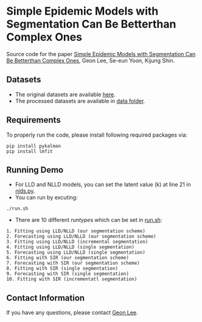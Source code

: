 # Simple Epidemic Models with Segmentation Can Be Betterthan Complex Ones
Source code for the paper [Simple Epidemic Models with Segmentation Can Be Betterthan Complex Ones](https://github.com/geonlee0325/covid_segmentation), Geon Lee, Se-eun Yoon, Kijung Shin.

## Datasets
* The original datasets are available [here](https://www.kaggle.com/sudalairajkumar/novel-corona-virus-2019-dataset).
* The processed datasets are available in [data folder](https://github.com/geonlee0325/covid_segmentation/tree/main/data).

## Requirements
To properly run the code, please install following required packages via:
```setup
pip install pykalman
pip install lmfit
```

## Running Demo
* For LLD and NLLD models, you can set the latent value (k) at line 21 in [nlds.py](https://github.com/geonlee0325/covid_segmentation/blob/main/code/nlds.py).
* You can run by excuting:
```setup
./run.sh
```
* There are 10 different *runtype*s which can be set in [run.sh](https://github.com/geonlee0325/covid_segmentation/blob/main/code/run.sh):
```setup
1. Fitting using LLD/NLLD (our segmentation scheme)
2. Forecasting using LLD/NLLD (our segmentation scheme)
3. Fitting using LLD/NLLD (incremental segmentation)
4. Fitting using LLD/NLLD (single segmentation)
5. Forecasting using LLD/NLLD (single segmentation)
6. Fitting with SIR (our segmentation scheme)
7. Forecasting with SIR (our segmentation scheme)
8. Fitting with SIR (single segmentation)
9. Forecasting with SIR (single segmentation)
10. Fitting with SIR (incrementatl segmentation)
```
## Contact Information
If you have any questions, please contact [Geon Lee](https://geonlee0325.github.io/).
